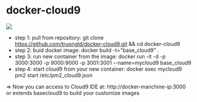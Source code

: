# docker-cloud9
[![](https://images.microbadger.com/badges/version/truongld/docker-cloud9.svg)](https://microbadger.com/images/truongld/docker-cloud9 "Get your own version badge on microbadger.com")

- step 1: pull from repository: git clone https://github.com/truongld/docker-cloud9.git && cd docker-cloud9
- step 2: buid docker image: docker build -t="base_cloud9" .
- step 3: run new container from the image: docker run -it -d -p 3000:3000 -p 9000:9000 -p 3001:3001 --name=mycloud9 base_cloud9
- step 4: start cloud9 from your new container: docker exec mycloud9 pm2 start /etc/pm2_cloud9.json


=> Now you can access to Cloud9 IDE at: http://docker-manchine-ip:3000
or extends basecloud9 to build your customize images
